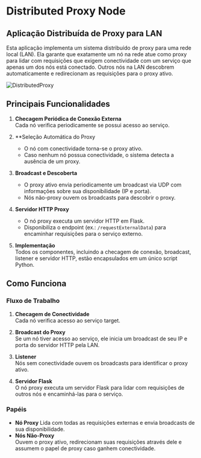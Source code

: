 # Distributed Proxy Node

## Aplicação Distribuída de Proxy para LAN

Esta aplicação implementa um sistema distribuído de proxy para uma rede local (LAN). Ela garante que exatamente um nó na rede atue como proxy para lidar com requisições que exigem conectividade com um serviço que apenas um dos nós está conectado. Outros nós na LAN descobrem automaticamente e redirecionam as requisições para o proxy ativo.

![DistributedProxy](https://github.com/user-attachments/assets/1b664660-88c4-4d4f-a78d-252595199925)

## Principais Funcionalidades

1. **Checagem Periódica de Conexão Externa**  
   Cada nó verifica periodicamente se possui acesso ao serviço.

2. **Seleção Automática do Proxy
   - O nó com conectividade torna-se o proxy ativo.
   - Caso nenhum nó possua conectividade, o sistema detecta a ausência de um proxy.

4. **Broadcast e Descoberta**  
   - O proxy ativo envia periodicamente um broadcast via UDP com informações sobre sua disponibilidade (IP e porta).
   - Nós não-proxy ouvem os broadcasts para descobrir o proxy.

5. **Servidor HTTP Proxy**  
   - O nó proxy executa um servidor HTTP em Flask.
   - Disponibiliza o endpoint (ex.: `/requestExternalData`) para encaminhar requisições para o serviço externo.

6. **Implementação**  
   Todos os componentes, incluindo a checagem de conexão, broadcast, listener e servidor HTTP, estão encapsulados em um único script Python.

## Como Funciona

### Fluxo de Trabalho
1. **Checagem de Conectividade**  
   Cada nó verifica acesso ao serviço target.

2. **Broadcast do Proxy**  
   Se um nó tiver acesso ao serviço, ele inicia um broadcast de seu IP e porta do servidor HTTP pela LAN.

3. **Listener**  
   Nós sem conectividade ouvem os broadcasts para identificar o proxy ativo.

4. **Servidor Flask**  
   O nó proxy executa um servidor Flask para lidar com requisições de outros nós e encaminhá-las para o serviço.

### Papéis
- **Nó Proxy**
   Lida com todas as requisições externas e envia broadcasts de sua disponibilidade.
- **Nós Não-Proxy**  
   Ouvem o proxy ativo, redirecionam suas requisições através dele e assumem o papel de proxy caso ganhem conectividade.



